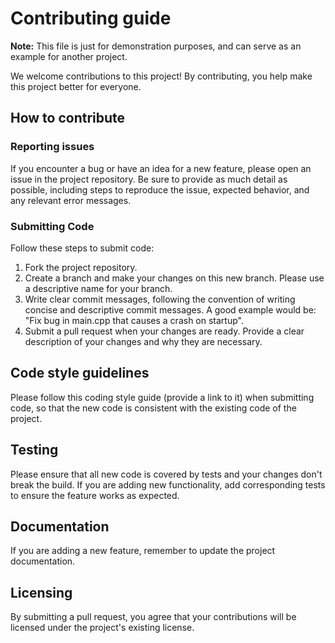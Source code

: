 # Contributing guide

**Note:** This file is just for demonstration purposes, and can serve as an example for another project.

We welcome contributions to this project! By contributing, you help make this project better for everyone.

## How to contribute

### Reporting issues

If you encounter a bug or have an idea for a new feature, please open an issue in the project repository. Be sure to provide as much detail as possible, including steps to reproduce the issue, expected behavior, and any relevant error messages.

### Submitting Code

Follow these steps to submit code:

1. Fork the project repository.
2. Create a branch and make your changes on this new branch. Please use a descriptive name for your branch.
3. Write clear commit messages, following the convention of writing concise and descriptive commit messages. A good example would be: "Fix bug in main.cpp that causes a crash on startup".
4. Submit a pull request when your changes are ready. Provide a clear description of your changes and why they are necessary.

## Code style guidelines

Please follow this coding style guide (provide a link to it) when submitting code, so that the new code is consistent with the existing code of the project.

## Testing

Please ensure that all new code is covered by tests and your changes don't break the build. If you are adding new functionality, add corresponding tests to ensure the feature works as expected.

## Documentation

If you are adding a new feature, remember to update the project documentation.

## Licensing

By submitting a pull request, you agree that your contributions will be licensed under the project's existing license.
